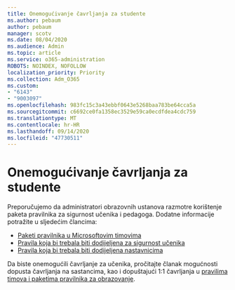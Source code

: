 ```yaml
---
title: Onemogućivanje čavrljanja za studente
ms.author: pebaum
author: pebaum
manager: scotv
ms.date: 08/04/2020
ms.audience: Admin
ms.topic: article
ms.service: o365-administration
ROBOTS: NOINDEX, NOFOLLOW
localization_priority: Priority
ms.collection: Adm_O365
ms.custom:
- "6143"
- "9003097"
ms.openlocfilehash: 983fc15c3a43ebbf0643e5268baa783be64cca5a
ms.sourcegitcommit: c6692ce0fa1358ec3529e59ca0ecdfdea4cdc759
ms.translationtype: MT
ms.contentlocale: hr-HR
ms.lasthandoff: 09/14/2020
ms.locfileid: "47730511"
---
```

# <a name="disable-chat-for-students"></a>Onemogućivanje čavrljanja za studente

Preporučujemo da administratori obrazovnih ustanova razmotre korištenje paketa pravilnika za sigurnost učenika i pedagoga. Dodatne informacije potražite u sljedećim člancima:

- [Paketi pravilnika u Microsoftovim timovima](https://docs.microsoft.com/microsoftteams/policy-packages-edu#policy-packages-in-microsoft-teams)
- [Pravila koja bi trebala biti dodijeljena za sigurnost učenika](https://docs.microsoft.com/microsoftteams/policy-packages-edu#policies-that-should-be-assigned-for-student-safety)
- [Pravila koja bi trebala biti dodijeljena nastavnicima](https://docs.microsoft.com/microsoftteams/policy-packages-edu#policies-that-should-be-assigned-for-educators) 

Da biste onemogućili čavrljanje za učenika, pročitajte članak mogućnosti dopusta čavrljanja na sastancima, kao i dopuštajući 1:1 čavrljanja u [pravilima timova i paketima pravilnika za obrazovanje](https://docs.microsoft.com/microsoftteams/policy-packages-edu).